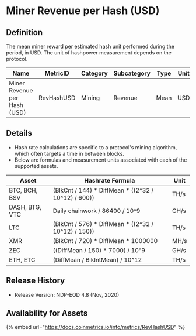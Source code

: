 # Miner Revenue per Hash (USD)

## Definition

The mean miner reward per estimated hash unit performed during the period, in USD. The unit of hashpower measurement depends on the protocol.

| Name                         | MetricID   | Category | Subcategory | Type | Unit | Interval |
| ---------------------------- | ---------- | -------- | ----------- | ---- | ---- | -------- |
| Miner Revenue per Hash (USD) | RevHashUSD | Mining   | Revenue     | Mean | USD  | 1 day    |

## Details

* Hash rate calculations are specific to a protocol's mining algorithm, which often targets a time in between blocks.
* Below are formulas and measurement units associated with each of the supported assets.

| Asset          | Hashrate Formula                                      | Unit |
| -------------- | ----------------------------------------------------- | ---- |
| BTC, BCH, BSV  | (BlkCnt / 144) \* DiffMean \* ((2^32 / 10^12) / 600)) | TH/s |
| DASH, BTG, VTC | Daily chainwork / 86400 / 10^9                        | GH/s |
| LTC            | (BlkCnt / 576) \* DiffMean \* ((2^32 / 10^12) / 150)) | TH/s |
| XMR            | (BlkCnt / 720) \* DiffMean \* 1000000                 | MH/s |
| ZEC            | ((DiffMean / 150) \* 7000) / 10^9                     | GH/s |
| ETH, ETC       | (DiffMean / BlkIntMean) / 10^12                       | TH/s |



## Release History

* Release Version: NDP-EOD 4.8 (Nov, 2020)

## Availability for Assets

{% embed url="https://docs.coinmetrics.io/info/metrics/RevHashUSD" %}

